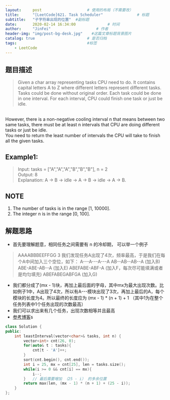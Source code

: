 ```yaml
---
layout:     post                    # 使用的布局（不需要改） 
title:      "[LeetCode]621. Task Scheduler"               # 标题  
subtitle:   "子字符串出现的位置"  #副标题 
date:       2020-02-14 16:34:00              # 时间 
author:     "JinFei"                    # 作者 
header-img: "img/post-bg-desk.jpg"    #这篇文章标题背景图片 
catalog: true                       # 是否归档 
tags:                               #标签     
    - LeetCode 
---
```


## 题目描述
> Given a char array representing tasks CPU need to do. It contains capital letters A to Z where different letters represent different tasks. Tasks could be done without original order. Each task could be done in one interval. For each interval, CPU could finish one task or just be idle.
<br>
However, there is a non-negative cooling interval n that means between two same tasks, there must be at least n intervals that CPU are doing different tasks or just be idle.
<br>
You need to return the least number of intervals the CPU will take to finish all the given tasks.

## Example1:
 
> Input: tasks = ["A","A","A","B","B","B"], n = 2 <br>
Output: 8 <br>
Explanation: A -> B -> idle -> A -> B -> idle -> A -> B.

## NOTE
1. The number of tasks is in the range [1, 10000].
2. The integer n is in the range [0, 100].

## 解题思路
- 首先要理解题意，相同任务之间需要有 n 的冷却期， 可以举一个例子
> AAAABBBEEFFGG 3
我们发现任务A出现了4次，频率最高，于是我们在每个A中间加入三个空位，如下：
A---A---A---A
AB--AB--AB--A   (加入B)
ABE-ABE-AB--A   (加入E)
ABEFABE-ABF-A   (加入F，每次尽可能填满或者是均匀填充)
ABEFABEGABFGA   (加入G)
- 我们都分成了(mx - 1)块，再加上最后面的字母，其中mx为最大出现次数。比如例子1中，A出现了4次，所以有A---模块出现了3次，再加上最后的A，每个模块的长度为4。所以最终的长度应为 (mx - 1) * (n + 1) + 1 （其中1为在整个任务列表中1个任务出现的次数最高）
- 我们可以求出来有几个任务，出现次数相等并且最高
- [参考博客](https://www.cnblogs.com/grandyang/p/7098764.html)s

```C++
class Solution {
public:
    int leastInterval(vector<char>& tasks, int n) {
        vector<int> cnt(26, 0);
        for(auto& t : tasks){
            cnt[t - 'A']++;
        }
        sort(cnt.begin(), cnt.end());
        int i = 25, mx = cnt[25], len = tasks.size();
        while(i >= 0 && cnt[i] == mx){
            i--;    
        }   // 最后需要增加 （25 - i） 的多余位置
        return max(len, (mx - 1) * (n + 1) + (25 - i));
    }
};
```
